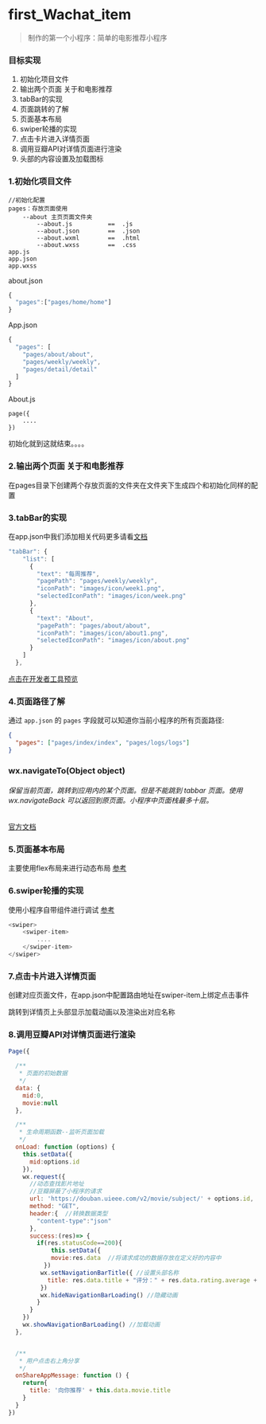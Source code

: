 # first_Wachat_item
> 制作的第一个小程序：简单的电影推荐小程序

### 目标实现

1. 初始化项目文件
2. 输出两个页面 关于和电影推荐
3. tabBar的实现
4. 页面跳转的了解
5. 页面基本布局
6. swiper轮播的实现
7. 点击卡片进入详情页面
8. 调用豆瓣API对详情页面进行渲染
9. 头部的内容设置及加载图标

### 1.初始化项目文件

```
//初始化配置
pages：存放页面使用
	--about 主页页面文件夹
		--about.js			==	.js
		--about.json		==	.json
		--about.wxml		==	.html
		--about.wxss		==	.css
app.js
app.json
app.wxss
```

about.json

```javascript
{
  "pages":["pages/home/home"]
}
```

App.json

```javascript
{
  "pages": [
    "pages/about/about",
    "pages/weekly/weekly",
    "pages/detail/detail"
  ]
}
```

About.js

```
page({
	....
})
```

初始化就到这就结束。。。。

### 2.输出两个页面 关于和电影推荐

在pages目录下创建两个存放页面的文件夹在文件夹下生成四个和初始化同样的配置

### 3.tabBar的实现

在app.json中我们添加相关代码更多请看[文档](https://developers.weixin.qq.com/miniprogram/dev/framework/ability/custom-tabbar.html?search-key=tabBar)

```javascript
"tabBar": {
    "list": [
      {
        "text": "每周推荐",
        "pagePath": "pages/weekly/weekly",
        "iconPath": "images/icon/week1.png",
        "selectedIconPath": "images/icon/week.png"
      },
      {
        "text": "About",
        "pagePath": "pages/about/about",
        "iconPath": "images/icon/about1.png",
        "selectedIconPath": "images/icon/about.png"
      }
    ]
  },
```

[点击在开发者工具预览](https://developers.weixin.qq.com/s/jiSARvmF7i55)

### 4.页面路径了解

通过 `app.json` 的 `pages` 字段就可以知道你当前小程序的所有页面路径:

```json
{
  "pages": ["pages/index/index", "pages/logs/logs"]
}
```

### wx.navigateTo(Object object)

###### 保留当前页面，跳转到应用内的某个页面。但是不能跳到 tabbar 页面。使用 wx.navigateBack 可以返回到原页面。小程序中页面栈最多十层。

[官方文档](https://developers.weixin.qq.com/miniprogram/dev/framework/app-service/route.html)

### 5.页面基本布局

主要使用flex布局来进行动态布局 [参考](http://www.ruanyifeng.com/blog/2015/07/flex-grammar.html)

### 6.swiper轮播的实现

使用小程序自带组件进行调试 [参考](https://developers.weixin.qq.com/miniprogram/dev/component/swiper.html)

```javascript
<swiper>
	<swiper-item>
		....
	</swiper-item>
</swiper>
```

### 7.点击卡片进入详情页面

创建对应页面文件，在app.json中配置路由地址在swiper-item上绑定点击事件

跳转到详情页上头部显示加载动画以及渲染出对应名称

### 8.调用豆瓣API对详情页面进行渲染

```javascript
Page({

  /**
   * 页面的初始数据
   */
  data: {
    mid:0,
    movie:null
  },

  /**
   * 生命周期函数--监听页面加载
   */
  onLoad: function (options) {
    this.setData({
      mid:options.id
    }),
    wx.request({
      //动态查找影片地址
      //豆瓣屏蔽了小程序的请求
      url: 'https://douban.uieee.com/v2/movie/subject/' + options.id,
      method: "GET",
      header:{	//转换数据类型
        "content-type":"json"
      },
      success:(res)=> {
        if(res.statusCode==200){
            this.setData({
            movie:res.data	//将请求成功的数据存放在定义好的内容中
          })
         wx.setNavigationBarTitle({ //设置头部名称
           title: res.data.title + "评分：" + res.data.rating.average + "分",
         })
         wx.hideNavigationBarLoading() //隐藏动画
        }
      }  
    })
    wx.showNavigationBarLoading() //加载动画
  },


  /**
   * 用户点击右上角分享
   */
  onShareAppMessage: function () {
    return{
      title: '向你推荐' + this.data.movie.title
    }
  }
})
```

